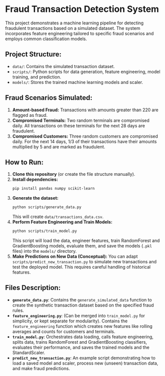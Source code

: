 # Fraud Transaction Detection System

This project demonstrates a machine learning pipeline for detecting fraudulent transactions based on a simulated dataset. The system incorporates feature engineering tailored to specific fraud scenarios and employs common classification models.

## Project Structure:

- `data/`: Contains the simulated transaction dataset.
- `scripts/`: Python scripts for data generation, feature engineering, model training, and prediction.
- `models/`: Stores the trained machine learning models and scaler.

## Fraud Scenarios Simulated:

1.  **Amount-based Fraud:** Transactions with amounts greater than 220 are flagged as fraud.
2.  **Compromised Terminals:** Two random terminals are compromised daily. All transactions on these terminals for the next 28 days are fraudulent.
3.  **Compromised Customers:** Three random customers are compromised daily. For the next 14 days, 1/3 of their transactions have their amounts multiplied by 5 and are marked as fraudulent.

## How to Run:

1.  **Clone this repository** (or create the file structure manually).
2.  **Install dependencies:**
    ```bash
    pip install pandas numpy scikit-learn
    ```
3.  **Generate the dataset:**
    ```bash
    python scripts/generate_data.py
    ```
    This will create `data/transactions_data.csv`.
4.  **Perform Feature Engineering and Train Models:**
    ```bash
    python scripts/train_model.py
    ```
    This script will load the data, engineer features, train RandomForest and GradientBoosting models, evaluate them, and save the models (`.pkl` files) into the `models/` directory.
5.  **Make Predictions on New Data (Conceptual):**
    You can adapt `scripts/predict_new_transaction.py` to simulate new transactions and test the deployed model. This requires careful handling of historical features.

## Files Description:

-   **`generate_data.py`**: Contains the `generate_simulated_data` function to create the synthetic transaction dataset based on the specified fraud rules.
-   **`feature_engineering.py`**: (Can be merged into `train_model.py` for simplicity, or kept separate for modularity). Contains the `feature_engineering` function which creates new features like rolling averages and counts for customers and terminals.
-   **`train_model.py`**: Orchestrates data loading, calls feature engineering, splits data, trains RandomForest and GradientBoosting classifiers, evaluates their performance, and saves the trained models and the StandardScaler.
-   **`predict_new_transaction.py`**: An example script demonstrating how to load a saved model and scaler, process new (unseen) transaction data, and make fraud predictions.